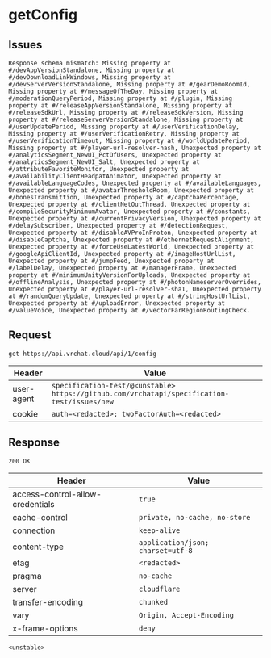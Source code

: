 # getConfig

## Issues
```
Response schema mismatch: Missing property at #/devAppVersionStandalone, Missing property at #/devDownloadLinkWindows, Missing property at #/devServerVersionStandalone, Missing property at #/gearDemoRoomId, Missing property at #/messageOfTheDay, Missing property at #/moderationQueryPeriod, Missing property at #/plugin, Missing property at #/releaseAppVersionStandalone, Missing property at #/releaseSdkUrl, Missing property at #/releaseSdkVersion, Missing property at #/releaseServerVersionStandalone, Missing property at #/userUpdatePeriod, Missing property at #/userVerificationDelay, Missing property at #/userVerificationRetry, Missing property at #/userVerificationTimeout, Missing property at #/worldUpdatePeriod, Missing property at #/player-url-resolver-hash, Unexpected property at #/analyticsSegment_NewUI_PctOfUsers, Unexpected property at #/analyticsSegment_NewUI_Salt, Unexpected property at #/attributeFavoriteMonitor, Unexpected property at #/availabilityClientHeadpatAnimator, Unexpected property at #/availableLanguageCodes, Unexpected property at #/availableLanguages, Unexpected property at #/avatarThresholdRoom, Unexpected property at #/bonesTransmittion, Unexpected property at #/captchaPercentage, Unexpected property at #/clientNetOutThread, Unexpected property at #/compileSecurityMinimumAvatar, Unexpected property at #/constants, Unexpected property at #/currentPrivacyVersion, Unexpected property at #/delaySubscriber, Unexpected property at #/detectionRequest, Unexpected property at #/disableAVProInProton, Unexpected property at #/disableCaptcha, Unexpected property at #/ethernetRequestAlignment, Unexpected property at #/forceUseLatestWorld, Unexpected property at #/googleApiClientId, Unexpected property at #/imageHostUrlList, Unexpected property at #/jumpFeed, Unexpected property at #/labelDelay, Unexpected property at #/managerFrame, Unexpected property at #/minimumUnityVersionForUploads, Unexpected property at #/offlineAnalysis, Unexpected property at #/photonNameserverOverrides, Unexpected property at #/player-url-resolver-sha1, Unexpected property at #/randomQueryUpdate, Unexpected property at #/stringHostUrlList, Unexpected property at #/uploadError, Unexpected property at #/valueVoice, Unexpected property at #/vectorFarRegionRoutingCheck.
```

## Request
`get https://api.vrchat.cloud/api/1/config`

| Header | Value |
| ------ | ----- |
| user-agent | `specification-test/@<unstable> https://github.com/vrchatapi/specification-test/issues/new` |
| cookie | `auth=<redacted>; twoFactorAuth=<redacted>` |


## Response
`200 OK`

| Header | Value |
| ------ | ----- |
| access-control-allow-credentials | `true` |
| cache-control | `private, no-cache, no-store` |
| connection | `keep-alive` |
| content-type | `application/json; charset=utf-8` |
| etag | `<redacted>` |
| pragma | `no-cache` |
| server | `cloudflare` |
| transfer-encoding | `chunked` |
| vary | `Origin, Accept-Encoding` |
| x-frame-options | `deny` |

```jsonc
<unstable>
```
